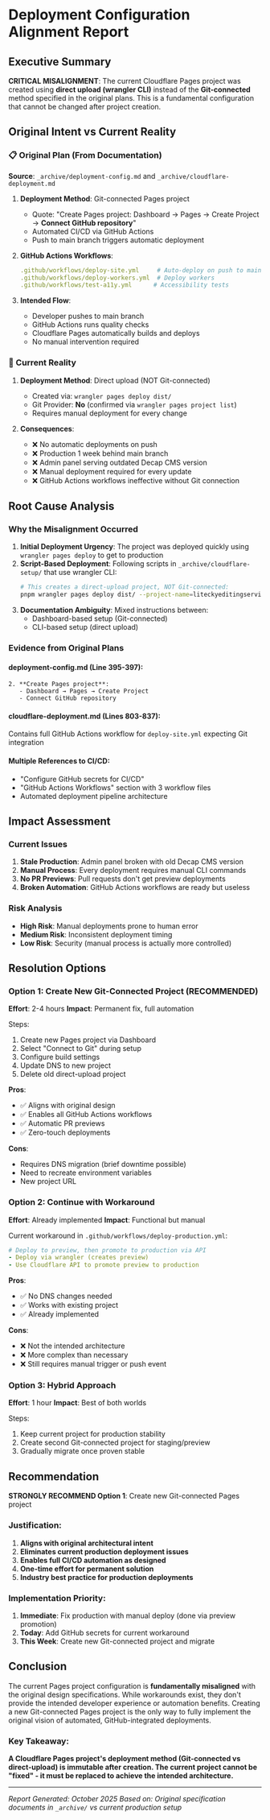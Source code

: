# Deployment Configuration Alignment Report

## Executive Summary

**CRITICAL MISALIGNMENT**: The current Cloudflare Pages project was created using **direct upload (wrangler CLI)** instead of the **Git-connected** method specified in the original plans. This is a fundamental configuration that cannot be changed after project creation.

## Original Intent vs Current Reality

### 📋 Original Plan (From Documentation)

**Source**: `_archive/deployment-config.md` and `_archive/cloudflare-deployment.md`

1. **Deployment Method**: Git-connected Pages project
   - Quote: "Create Pages project: Dashboard → Pages → Create Project → **Connect GitHub repository**"
   - Automated CI/CD via GitHub Actions
   - Push to main branch triggers automatic deployment

2. **GitHub Actions Workflows**:
   ```yaml
   .github/workflows/deploy-site.yml     # Auto-deploy on push to main
   .github/workflows/deploy-workers.yml  # Deploy workers
   .github/workflows/test-a11y.yml      # Accessibility tests
   ```

3. **Intended Flow**:
   - Developer pushes to main branch
   - GitHub Actions runs quality checks
   - Cloudflare Pages automatically builds and deploys
   - No manual intervention required

### 🚨 Current Reality

1. **Deployment Method**: Direct upload (NOT Git-connected)
   - Created via: `wrangler pages deploy dist/`
   - Git Provider: **No** (confirmed via `wrangler pages project list`)
   - Requires manual deployment for every change

2. **Consequences**:
   - ❌ No automatic deployments on push
   - ❌ Production 1 week behind main branch
   - ❌ Admin panel serving outdated Decap CMS version
   - ❌ Manual deployment required for every update
   - ❌ GitHub Actions workflows ineffective without Git connection

## Root Cause Analysis

### Why the Misalignment Occurred

1. **Initial Deployment Urgency**: The project was deployed quickly using `wrangler pages deploy` to get to production
2. **Script-Based Deployment**: Following scripts in `_archive/cloudflare-setup/` that use wrangler CLI:
   ```bash
   # This creates a direct-upload project, NOT Git-connected:
   pnpm wrangler pages deploy dist/ --project-name=liteckyeditingservices
   ```
3. **Documentation Ambiguity**: Mixed instructions between:
   - Dashboard-based setup (Git-connected)
   - CLI-based setup (direct upload)

### Evidence from Original Plans

#### deployment-config.md (Line 395-397):
```
2. **Create Pages project**:
   - Dashboard → Pages → Create Project
   - Connect GitHub repository
```

#### cloudflare-deployment.md (Lines 803-837):
Contains full GitHub Actions workflow for `deploy-site.yml` expecting Git integration

#### Multiple References to CI/CD:
- "Configure GitHub secrets for CI/CD"
- "GitHub Actions Workflows" section with 3 workflow files
- Automated deployment pipeline architecture

## Impact Assessment

### Current Issues
1. **Stale Production**: Admin panel broken with old Decap CMS version
2. **Manual Process**: Every deployment requires manual CLI commands
3. **No PR Previews**: Pull requests don't get preview deployments
4. **Broken Automation**: GitHub Actions workflows are ready but useless

### Risk Analysis
- **High Risk**: Manual deployments prone to human error
- **Medium Risk**: Inconsistent deployment timing
- **Low Risk**: Security (manual process is actually more controlled)

## Resolution Options

### Option 1: Create New Git-Connected Project (RECOMMENDED)
**Effort**: 2-4 hours
**Impact**: Permanent fix, full automation

Steps:
1. Create new Pages project via Dashboard
2. Select "Connect to Git" during setup
3. Configure build settings
4. Update DNS to new project
5. Delete old direct-upload project

**Pros**:
- ✅ Aligns with original design
- ✅ Enables all GitHub Actions workflows
- ✅ Automatic PR previews
- ✅ Zero-touch deployments

**Cons**:
- Requires DNS migration (brief downtime possible)
- Need to recreate environment variables
- New project URL

### Option 2: Continue with Workaround
**Effort**: Already implemented
**Impact**: Functional but manual

Current workaround in `.github/workflows/deploy-production.yml`:
```yaml
# Deploy to preview, then promote to production via API
- Deploy via wrangler (creates preview)
- Use Cloudflare API to promote preview to production
```

**Pros**:
- ✅ No DNS changes needed
- ✅ Works with existing project
- ✅ Already implemented

**Cons**:
- ❌ Not the intended architecture
- ❌ More complex than necessary
- ❌ Still requires manual trigger or push event

### Option 3: Hybrid Approach
**Effort**: 1 hour
**Impact**: Best of both worlds

Steps:
1. Keep current project for production stability
2. Create second Git-connected project for staging/preview
3. Gradually migrate once proven stable

## Recommendation

**STRONGLY RECOMMEND Option 1**: Create new Git-connected Pages project

### Justification:
1. **Aligns with original architectural intent**
2. **Eliminates current production deployment issues**
3. **Enables full CI/CD automation as designed**
4. **One-time effort for permanent solution**
5. **Industry best practice for production deployments**

### Implementation Priority:
1. **Immediate**: Fix production with manual deploy (done via preview promotion)
2. **Today**: Add GitHub secrets for current workaround
3. **This Week**: Create new Git-connected project and migrate

## Conclusion

The current Pages project configuration is **fundamentally misaligned** with the original design specifications. While workarounds exist, they don't provide the intended developer experience or automation benefits. Creating a new Git-connected Pages project is the only way to fully implement the original vision of automated, GitHub-integrated deployments.

### Key Takeaway:
**A Cloudflare Pages project's deployment method (Git-connected vs direct-upload) is immutable after creation. The current project cannot be "fixed" - it must be replaced to achieve the intended architecture.**

---

*Report Generated: October 2025*
*Based on: Original specification documents in `_archive/` vs current production setup*
